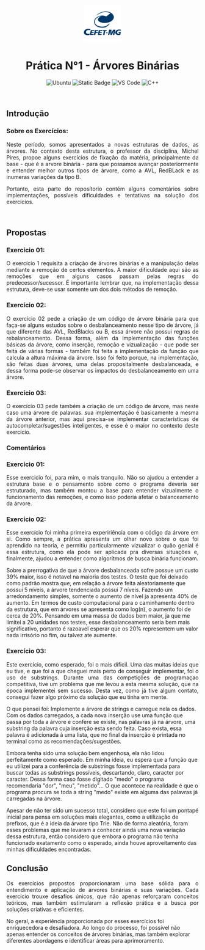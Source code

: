 <p align="center"> 
  <img src="Img/image.png" alt="CEFET-MG" width="100px" height="100px">
</p>


<h1 align="center" font-size="200em"><b>Prática N°1 - Árvores Binárias</b></h1>


<div align="center">

![Ubuntu](https://img.shields.io/badge/ubuntu-orange?style=for-the-badge&logo=ubuntu&logoColor=white)
![Static Badge](https://img.shields.io/badge/makefile-orangered?style=for-the-badge&logoColor=white)
![VS Code](https://img.shields.io/badge/vs%20code-royalblue?style=for-the-badge&logoColor=white)
![C++](https://img.shields.io/badge/C%2B%2B-blue?style=for-the-badge&logo=c%2B%2B&logoColor=white)


</div>

<br>

## Introdução

### Sobre os Exercícios:
<p align="justify">
Neste período, somos apresentados a novas estruturas de dados, as árvores. No contexto desta estrutura, o professor da disciplina, Michel Pires, propoe alguns exercícios de fixação da matéria, principalmente da base - que é a arvore binária - para que possamos avançar posteriormente e entender melhor outros tipos de árvore, como a AVL, RedBLack e as inumeras variações da tipo B.
</p>

<p align="justify">
Portanto, esta parte do reposítorio contém alguns comentários sobre implementações, possíveis dificuldades e tentativas na solução dos exercícios.
</p>

<br>

## Propostas

### Exercício 01:

<p align="justify">
O exercício 1 requisita a criação de árvores binárias e a manipulação delas mediante a remoção de certos elementos. A maior dificuldade aqui são as remoções que em alguns casos passam pelas regras do predecessor/sucessor. É importante lembrar que, na implementação dessa estrutura, deve-se usar somente um dos dois métodos de remoção.
</p>

### Exercício 02:
<p align="justify">
O exercício 02 pede a criação de um código de árvore binária para que faça-se alguns estudos sobre o desbalanceamento nesse tipo de árvore, já que diferente das AVL, RedBlacks ou B, essa árvore não possui regras de rebalanceamento. Dessa forma, além da implementação das funções básicas da árvore, como inserção, remoção e vizualização - que pode ser feita de várias formas - também foi feita a implementação da função que calcula a altura máxima da árvore. Isso foi feito porque, na implementação, são feitas duas árvores, uma delas propositalmente desbalanceada, e dessa forma pode-se observar os impactos do desbalanceamento em uma árvore.
</p>

### Exercício 03:
<p align="justify">
O exercício 03 pede também a criação de um código de árvore, mas neste caso uma árvore de palavras. sua implementação é basicamente a mesma da árvore anterior, mas aqui precisa-se implementar características de autocompletar/sugestões inteligentes, e esse é o maior no contexto deste exercício.
</p>

### Comentários

### Exercício 01:
<p align="justify">
Esse exercicio foi, para mim, o mais tranquilo. Não so ajudou a entender a estrutura base e o pensamento sobre como o programa deveria ser estruturado, mas também montou a base para entender vizualmente o funcionamento das remoções, e como isso poderia afetar o balanceamento da árvore.
</p>

### Exercício 02:
<p align="justify">
Esse exercício foi minha primeira expeririência com o código da árvore em si. Como sempre, a prática apresenta um olhar novo sobre o que foi aprendido na teoria, e permitiu particularmente vizualizar o quão genial é essa estrutura, como ela pode ser aplicada pra diversas situações e, finalmente, ajudou a entender como algorítmos de busca binária funcionam.

Sobre a prerrogativa de que a árvore desbalanceada sofre possue um custo 39% maior, isso é notavel na maioria dos testes. O teste que foi deixado como padrão mostra que, em relação a árvore feita aleatoriamente que possui 5 níveis, a árvore tendenciada possui 7 níveis. Fazendo um arredondamento simples, somente o aumento de nível ja apresenta 40% de aumento. Em termos de custo computacional para o caminhamento dentro da estrutura, que em árvores se apresenta como log(n), o aumento foi de cerca de 20%. Pensando em uma massa de dados bem maior, ja que me limitei a 20 unidades nos testes, esse desbalanceamento seria bem mais significativo, portanto é razoavel esperar que os 20% representem um valor nada irrisório no fim, ou talvez ate aumente.
</p>

### Exercício 03:
<p align="justify">
Este exercício, como esperado, foi o mais díficil. Uma das muitas ideias que eu tive, e que foi a que cheguei mais perto de conseguir implementar, foi o uso de substrings. Durante uma das competições de programaçao competitiva, tive um problema que me levou a esta mesma solução, que na época implementei sem sucesso. Desta vez, como já tive algum contato, consegui fazer algo próximo da solução que eu tinha em mente.

O que pensei foi: Implemente a árvore de strings e carregue nela os dados. Com os dados carregados, a cada nova inserção use uma função que passa por toda a árvore e confere se existe, nas palavras já na árvore, uma substring da palavra cuja inserção esta sendo feita. Caso exista, essa palavra é adicionada à uma lista, que no final da inserção é printada no terminal como as recomendações/sugestões.

Embora tenha sido uma solução bem engenhosa, ela não lidou perfeitamente como esperado. Em minha ideia, eu espera que a função que eu utilizei para a conferência de substrings fosse implementada para buscar todas as substrings possíveis, descartando, claro, caracter por caracter. Dessa forma caso fosse digitado "medo" o programa recomendaria "dor", "meu", "metido"... O que acontece na realidade é que o programa procura se toda a string "medo" existe em alguma das palavras já carregadas na árvore.

Apesar de não ter sido um sucesso total, considero que este foi um pontapé inicial para pensa em soluções mais elegantes, como a utilização de prefixos, que é a ideia da árvore tipo Trie. Não de forma aleatória, foram esses problemas que me levaram a conhecer ainda uma nova variação dessa estrutura, então considero que embora o programa não tenha funcionado exatamento como o esperado, ainda houve aproveitamento das minhas dificuldades encontradas.
</p>

## Conclusão
<p align="justify">
Os exercícios propostos proporcionaram uma base sólida para o entendimento e aplicação de árvores binárias e suas variações. Cada exercício trouxe desafios únicos, que não apenas reforçaram conceitos teóricos, mas também estimularam a reflexão prática e a busca por soluções criativas e eficientes.

No geral, a experiência proporcionada por esses exercícios foi enriquecedora e desafiadora. Ao longo do processo, foi possível não apenas entender os conceitos de árvores binárias, mas também explorar diferentes abordagens e identificar áreas para aprimoramento.
</p>
